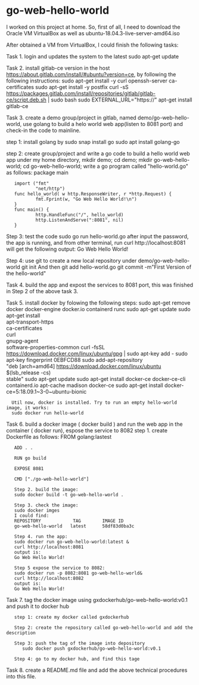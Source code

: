 # go-web-hello-world
I worked on this project at home. 
So, first of all, I need to download the Oracle VM VirtualBox as well as ubuntu-18.04.3-live-server-amd64.iso

After obtained a VM from VirtualBox, I could finish the following tasks:

Task 1. login and updates the system to the latest
    sudo apt-get update

Task 2. install gitlab-ce version in the host https://about.gitlab.com/install/#ubuntu?version=ce, by following the following instructions:
    sudo apt-get install -y curl openssh-server ca-certificates
    sudo apt-get install -y postfix
    curl -sS https://packages.gitlab.com/install/repositories/gitlab/gitlab-ce/script.deb.sh | sudo bash
    sudo EXTERNAL_URL="https://" apt-get install gitlab-ce

Task 3. create a demo group/project in gitlab, named demo/go-web-hello-world, use golang to build a helo world web app(listen to 8081 port) and check-in the code to mainline.
   
   step 1: install golang by 
       sudo snap install go
       sudo apt install golang-go
       
   step 2: create group/project and write a go code to build a hello world web app
       under my home directory, 
       mkdir demo; cd demo; mkdir go-web-hello-world; cd go-web-hello-world;
       write a go program called "hello-world.go" as follows:
       package main
       
       import ("fmt"
               "net/http")
       func hello_world( w http.ResponseWriter, r *http.Request) {
               fmt.Fprint(w, "Go Web Hello World!\n")
       }
       func main() {
               http.HandleFunc("/", hello_world)
               http.ListenAndServe(":8081", nil)
       }
       
   Step 3: test the code
       sudo go run hello-world.go 
       after input the password, the app is running, and from other terminal, run
       curl http://localhost:8081
       will get the following output:
       Go Web Hello World!
       
   Step 4: use git to create a new local repository under demo/go-web-hello-world
        git init
        And then 
        git add hello-world.go
        git commit -m"First Version of the hello-world"
 
 Task 4. build the app and expost the services to 8081 port, this was finished in Step 2 of the above task 3.
 
 Task 5. install docker by folowing the following steps:
      sudo apt-get remove docker docker-engine docker.io containerd runc
      sudo apt-get update
      sudo apt-get install \
                   apt-transport-https \
                   ca-certificates \
                   curl \
                   gnupg-agent \
                   software-properties-common
      curl -fsSL https://download.docker.com/linux/ubuntu/gpg | sudo apt-key add -
      sudo apt-key fingerprint 0EBFCD88
      sudo add-apt-repository \
           "deb [arch=amd64] https://download.docker.com/linux/ubuntu \
           $(lsb_release -cs) \
           stable"
      sudo apt-get update
      sudo apt-get install docker-ce docker-ce-cli containerd.io
      apt-cache madison docker-ce
      sudo apt-get install docker-ce=5:18.09.1~3-0~ubuntu-bionic
      
      Util now, docker is installed. Try to run an empty hello-world image, it works:
      sudo docker run hello-world
      
 Task 6. build a docker image ( docker build ) and run the web app in the container ( docker run), espose the service to 8082
       step 1. create Dockerfile as follows:
       FROM golang:lastest
       
       ADD . .
       
       RUN go build
       
       EXPOSE 8081
       
       CMD ["./go-web-hello-world"]
       
       Step 2. build the image:
       sudo docker build -t go-web-hello-world .
       
       Step 3. check the image:
       sudo docker imges
       I could find:
       REPOSITORY            TAG        IMAGE ID
       go-web-hello-world   latest      58df83d0ba3c  
       
       Step 4. run the app:
       sudo docker run go-web-hello-world:latest &
       curl http://localhost:8081
       output is:
       Go Web Hello World!
       
       Step 5 expose the service to 8082:
       sudo docker run -p 8082:8081 go-web-hello-world&
       curl http://localhost:8082
       output is:
       Go Web Hello World!
 
 Task 7. tag the docker image using gxdockerhub/go-web-hello-world:v0.1 and push it to docker hub
       
       step 1: create my docker called gxdockerhub
       
       Step 2: create the repository called go-web-hello-world and add the description
       
       Step 3: push the tag of the image into depository
          sudo docker push gxdockerhub/go-web-hello-world:v0.1
       
       Step 4: go to my docker hub, and find this tage
       
 Task 8.  create a README.md file and add the above technical procedures into this file.

